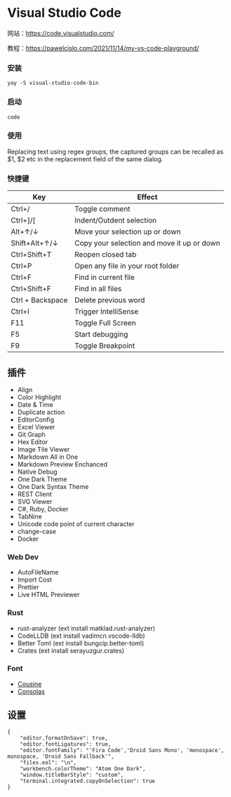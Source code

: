 # Visual Studio Code

网站：https://code.visualstudio.com/

教程：https://pawelcislo.com/2021/11/14/my-vs-code-playground/

### 安装

```
yay -S visual-studio-code-bin
```

### 启动

```
code
```

### 使用

Replacing text using regex groups, the captured groups can be recalled as $1, $2 etc in the replacement field of the same dialog.

### 快捷键

| Key              | Effect                                     |
| ---------------- | ------------------------------------------ |
| Ctrl+/           | Toggle comment                             |
| Ctrl+]/[         | Indent/Outdent selection                   |
| Alt+↑/↓          | Move your selection up or down             |
| Shift+Alt+↑/↓    | Copy your selection and move it up or down |
| Ctrl+Shift+T     | Reopen closed tab                          |
| Ctrl+P           | Open any file in your root folder          |
| Ctrl+F           | Find in current file                       |
| Ctrl+Shift+F     | Find in all files                          |
| Ctrl + Backspace | Delete previous word                       |
| Ctrl+I           | Trigger IntelliSense                       |
| F11              | Toggle Full Screen                         |
| F5               | Start debugging                            |
| F9               | Toggle Breakpoint                          |

## 插件

- Align
- Color Highlight
- Date & Time
- Duplicate action
- EditorConfig
- Excel Viewer
- Git Graph
- Hex Editor
- Image Tile Viewer
- Markdown All in One
- Markdown Preview Enchanced
- Native Debug
- One Dark Theme
- One Dark Syntax Theme
- REST Client
- SVG Viewer
- C#, Ruby, Docker
- TabNine
- Unicode code point of current character
- change-case
- Docker

### Web Dev

- AutoFileName
- Import Cost
- Prettier
- Live HTML Previewer

### Rust

- rust-analyzer (ext install matklad.rust-analyzer)
- CodeLLDB (ext install vadimcn.vscode-lldb)
- Better Toml (ext install bungcip.better-toml)
- Crates (ext install serayuzgur.crates)

### Font

- [Cousine](https://fonts.google.com/specimen/Cousine)
- [Consolas](https://docs.microsoft.com/en-us/typography/font-list/consolas)

## 设置

```
{
    "editor.formatOnSave": true,
    "editor.fontLigatures": true,
    "editor.fontFamily": "'Fira Code','Droid Sans Mono', 'monospace', monospace, 'Droid Sans Fallback'",
    "files.eol": "\n",
    "workbench.colorTheme": "Atom One Dark",
    "window.titleBarStyle": "custom",
    "terminal.integrated.copyOnSelection": true
}
```
